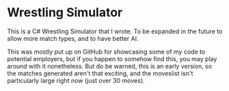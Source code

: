 # Wrestling Simulator
This is a C# Wrestling Simulator that I wrote. To be expanded in the future to allow more match types, and to have better AI.

This was mostly put up on GitHub for showcasing some of my code to potential employers, but if you happen to somehow find this, you may play around with it nonetheless. But do be warned, this is an early version, so the matches generated aren't that exciting, and the moveslist isn't particularly large right now (just over 30 moves).
